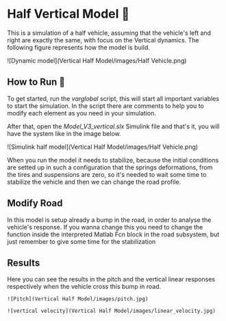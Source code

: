 
  # Half Vertical Model 📝

  This is a simulation of a half vehicle,
  assuming that the vehicle's left and right
  are exactly the same, with focus on the Vertical
  dynamics. The following figure represents
  how the model is build.

  ![Dynamic model](Vertical Half Model/images/Half Vehicle.png)

  
  ## How to Run 🚀  
  To get started, run the *varglobal* script, this
  will start all important variables to start
  the simulation. In the script there are comments
  to help you to modify each element as you need 
  in your simulation.
  

  After that, open the *Model_V3_vertical.slx*
  Simulink file and that's it, you will have the system
  like in the image below.

   ![Simulink half model](Vertical Half Model/images/Half Vehicle.png)
 

  When you run the model it needs to stabilize,
  because the initial conditions are setted up
  in such a configuration that the springs deformations,
  from the tires and suspensions are zero, so
  it's needed to wait some time to stabilize the 
  vehicle and then we can change the road profile.

  ## Modify Road

  In this model is setup already a bump in the road, in order to analyse 
  the vehicle's response. If you wanna change this you need to change the function 
  inside the interpreted Matlab Fcn block in the road subsystem, but just remember to 
  give some time for the stabilization

  ## Results

  Here you can see the results  in the pitch and the vertical linear responses respectively
  when the vehicle cross this bump in road.

    ![Pitch](Vertical Half Model/images/pitch.jpg)

    ![vertical velocity](Vertical Half Model/images/linear_velocity.jpg)
